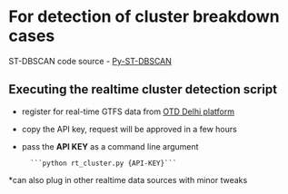 # For detection of cluster breakdown cases

ST-DBSCAN code source - [Py-ST-DBSCAN](https://github.com/eubr-bigsea/py-st-dbscan)

## Executing the realtime cluster detection script

- register for real-time GTFS data from [OTD Delhi platform](https://otd.delhi.gov.in/data/realtime/)
- copy the API key, request will be approved in a few hours
- pass the __API KEY__ as a command line argument

        ```python rt_cluster.py {API-KEY}```

*can also plug in other realtime data sources with minor tweaks
